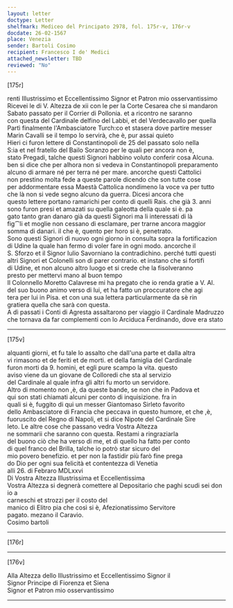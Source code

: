 ```yaml
---
layout: letter
doctype: Letter
shelfmark: Mediceo del Principato 2978, fol. 175r-v, 176r-v
docdate: 26-02-1567
place: Venezia
sender: Bartoli Cosimo
recipient: Francesco I de' Medici
attached_newsletter: TBD
reviewed: "No"
---
```


[175r]  
  
  
renti Illustrissimo et Eccellentissimo Signor et Patron mio osservantissimo  
Ricevei le di V. Altezza de xii con le per la Corte Cesarea che si mandaron  
Sabato passato per il Corrier di Pollonia. et a ricontro ne saranno  
con questa del Cardinale delfino del Labbi, et del Verdecavallo per quella  
Partì finalmente l'Ambasciatore Turch:co et stasera dove partire messer  
Marin Cavalli se il tempo lo servirà, che è, pur assai quieto  
Hieri ci furon lettere di Constantinopoli de 25 del passato solo nella  
S:ia et nel fratello del Bailo Soranzo per le quali per ancora non è,  
stato Pregadi, talche questi Signori habbino voluto conferir cosa Alcuna.  
ben si dice che per alhora non si vedeva in Constantinopoli preparamento  
alcuno di armare né per terra né per mare. ancorche questi Cattolici  
non prestino molta fede a queste parole dicendo che son tutte cose  
per addormentare essa Maestà Cattolica nondimeno la voce va per tutto  
che là non si vede segno alcuno da guerra. Dicesi ancora che  
questo lettere portano ramarichi per conto di quelli Rais. che già 3. anni  
sono furon presi et amazati su quella galeotta della quale si è. pa  
gato tanto gran danaro già da questi Signori ma li interessati di là  
fig⁀li et moglie non cessano di esclamare, per trarne ancora maggior  
somma di danari. il che è, quento per horo si è, penetrato.  
Sono questi Signori di nuovo ogni giorno in consulta sopra la fortificazion  
di Udine la quale han fermo di voler fare in ogni modo. ancorche il  
S. Sforzo et il Signor Iulio Savorniano la contradichino. perché tutti questi  
altri Signori et Colonelli son di parer contrario. et instano che si fortifi  
di Udine, et non alcuno altro luogo et si crede che la fisolveranno  
presto per mettervi mano al buon tempo  
Il Colonnello Moretto Calavrese mi ha pregato che io renda gratie a V. Al.  
del suo buono animo verso di lui, et ha fatto un proccuratore che agi  
tera per lui in Pisa. et con una sua lettera particularmente da sè rin  
gratiera quella che sarà con questa.  
A dì passati i Conti di Agresta assaltarono per viaggio il Cardinale Madruzzo  
che tornava da far complementi con lo Arciduca Ferdinando, dove era stato  
  
---  

[175v]  
  
  
alquanti giorni, et fu tale lo assalto che dall'una parte et dalla altra  
vi rimasono et de feriti et de morti. et della famiglia del Cardinale  
furon morti da 9. homini, et egli pure scampo la vita. questo  
aviso viene da un giovane de Colloredi che sta al servizio  
del Cardinale al quale infra gli altri fu morto un servidore.  
Altro di momento non ,è, da queste bande, se non che in Padova et  
qui son stati chiamati alcuni per conto di inquisizione. fra in  
quali si è, fuggito di qui un messer Giantomaso Sirleto favorito  
dello Ambasciatore di Francia che peccava in questo humore, et che ,è,  
fuoruscito del Regno di Napoli, et si dice Nipote del Cardinale Sire  
leto. Le altre cose che passano vedra Vostra Altezza  
ne sommarii che saranno con questa. Restami a ringraziarla  
del buono ciò che ha verso di me, et di quello ha fatto per conto  
di quel franco del Brilla, talche io potrò star sicuro del  
mio povero benefizio. et per non la fastidir più farò fine prega  
do Dio per ogni sua felicità et contentezza di Venetia  
alli 26. di Febraro MDLxxvi  
Di Vostra Altezza Illustrissima et Eccellentissima  
Vostra Altezza si degnerà comettere al Depositario che paghi scudi sei don io a  
carneschi et strozzi per il costo del  
manico di Elitro pia che così si è, Afezionatissimo Servitore  
pagato. mezano il Caravio.  
Cosimo bartoli  
  
---  

[176r]  
  
  
  
---  

[176v]  
  
  
Alla Altezza dello Illustrissimo et Eccellentissimo Signor il  
Signor Principe di Fiorenza et Siena  
Signor et Patron mio osservantissimo  
  
---  

